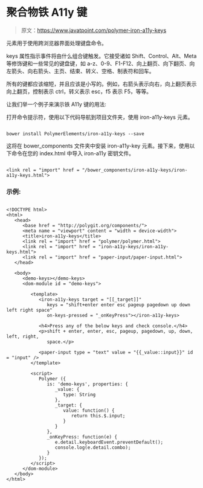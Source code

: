 # 聚合物铁 A11y 键

> 原文：<https://www.javatpoint.com/polymer-iron-a11y-keys>

<iron-a11y-keys>元素用于使用跨浏览器界面处理键盘命令。</iron-a11y-keys>

keys 属性指示事件将由什么组合键触发。它接受诸如 Shift、Control、Alt、Meta 等修饰键和一些常见的键盘键，如 a-z、0-9、F1-F12、向上翻页、向下翻页、向左箭头、向右箭头、主页、结束、转义、空格、制表符和回车。

所有的键都应该缩短，并且应该是小写的。例如，右箭头表示向右，向上翻页表示向上翻页，控制表示 ctrl，转义表示 esc，f5 表示 F5，等等。

让我们举一个例子来演示铁 A11y 键的用法:

打开命令提示符，使用以下代码导航到项目文件夹，使用 iron-a11y-keys 元素。

```

bower install PolymerElements/iron-a11y-keys --save 

```

这将在 bower_components 文件夹中安装 iron-a11y-key 元素。接下来，使用以下命令在您的 index.html 中导入 iron-a11y 密钥文件。

```

<link rel = "import" href = "/bower_components/iron-a11y-keys/iron-a11y-keys.html">

```

### 示例:

```

<!DOCTYPE html>
<html>
   <head>
      <base href = "http://polygit.org/components/">
      <meta name = "viewport" content = "width = device-width">
      <title>iron-a11y-keys</title>
      <link rel = "import" href = "polymer/polymer.html">
      <link rel = "import" href = "iron-a11y-keys/iron-a11y-keys.html">
      <link rel = "import" href = "paper-input/paper-input.html">
   </head>

   <body>
      <demo-keys></demo-keys>
      <dom-module id = "demo-keys">

         <template>
            <iron-a11y-keys target = "[[_target]]"
               keys = "shift+enter enter esc pageup pagedown up down left right space" 
               on-keys-pressed = "_onKeyPress"></iron-a11y-keys>

            <h4>Press any of the below keys and check console.</h4>
            <p>shift + enter, enter, esc, pageup, pagedown, up, down, left, right,
               space.</p>

            <paper-input type = "text" value = "{{_value::input}}" id = "input" />
         </template>

         <script>
            Polymer ({
               is: 'demo-keys', properties: {
                  _value: {
                     type: String
                  },
                  _target: {
                     value: function() {
                        return this.$.input;
                     }
                  }
               },
               _onKeyPress: function(e) {
                  e.detail.keyboardEvent.preventDefault();
                  console.log(e.detail.combo);
               }         
            });
         </script>
      </dom-module>
   </body>
</html>   

```